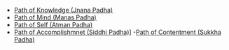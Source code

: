 - [Path of Knowledge (Jnana Padha)](Path%20of%20Knowledge%20(Jnana%20Padha).md)
- [Path of Mind (Manas Padha)](Path%20of%20Mind%20(Manas%20Padha).md)
- [Path of Self (Atman Padha)](Path%20of%20Self%20(Atman%20Padha).md)
- [Path of Accomplishmnet (Siddhi Padha)](Path%20of%20Accomplishmnet%20(Siddhi%20Padha).md)]
-[Path of Contentment (Sukkha Padha)](Path%20of%20Contentment%20(Sukkha%20Padha).md)

